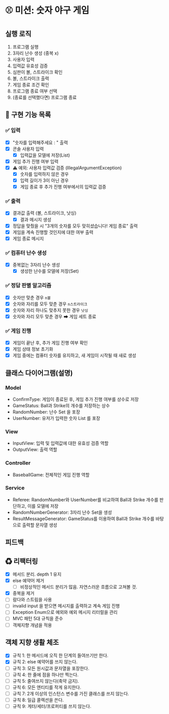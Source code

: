 # ⚾ 미션: 숫자 야구 게임


## 실행 로직

1. 프로그램 실행
2. 3자리 난수 생성 (중복 x)
3. 사용자 입력
4. 입력값 유효성 검증
5. 심판이 볼, 스트라이크 확인
6. 볼, 스트라이크 출력
7. 게임 종료 조건 확인
8. 프로그램 종료 여부 선택
9. (종료를 선택했다면) 프로그램 종료

## 🔧 구현 기능 목록

### ✅ 입력
- [x] "숫자를 입력해주세요 : " 출력
- [x] 콘솔 사용자 입력
  - [x] 입력값을 모델에 저장(List)
- [x] 게임 추가 진행 여부 입력
- [x] ⚠ 예외: 사용자 입력값 검증 (IllegalArgumentException)
    - [x] 숫자를 입력하지 않은 경우
    - [x] 입력 길이가 3이 아닌 경우
    - [x] 게임 종료 후 추가 진행 여부에서의 입력값 검증

### ✅ 출력
- [x] 결과값 출력 (볼, 스트라이크, 낫싱)
  - [x] 결과 메시지 생성 
- [x] 정답을 맞췄을 시 "3개의 숫자를 모두 맞히셨습니다! 게임 종료" 출력
- [x] 게임을 계속 진행할 것인지에 대한 여부 출력
- [x] 게임 종료 메시지

### ✅ 컴퓨터 난수 생성 
- [x] 중복없는 3자리 난수 생성
  - [x] 생성한 난수를 모델에 저장(Set)

### ✅ 정답 판별 알고리즘
- [x] 숫자만 맞춘 경우 `n볼`
- [x] 숫자와 자리를 모두 맞춘 경우 `n스트라이크`
- [x] 숫자와 자리 하나도 맞추지 못한 경우 `낫싱`
- [x] 숫자와 자리 모두 맞춘 경우 ➡ 게임 세트 종료

### ✅ 게임 진행
- [x] 게임이 끝난 후, 추가 게임 진행 여부 확인  
- [x] 게임 상태 정보 초기화 
- [x] 게임 중에는 컴퓨터 숫자를 유지하고, 새 게임이 시작될 때 새로 생성

## 클래스 다이어그램(설명)
### Model
- ConfirmType: 게임이 종료된 후, 게임 추가 진행 여부를 상수로 저장
- GameStatus: Ball과 Strike의 개수를 저장하는 상수
- RandomNumber: 난수 Set 을 포장
- UserNumber: 유저가 입력한 숫자 List 를 포장

### View
- InputView: 입력 및 입력값에 대한 유효성 검증 역할
- OutputView: 출력 역할

### Controller
- BaseballGame: 전체적인 게임 진행 역할 

### Service
- Referee: RandomNumber와 UserNumber를 비교하여 Ball과 Strike 개수를 판단하고, 이를 모델에 저장
- RandomNumberGenerator: 3자리 난수 Set을 생성
- ResultMessageGenerator: GameStatus를 이용하여 Ball과 Strike 개수를 바탕으로 출력할 문자열 생성

## 피드백

## ♻ 리팩터링
- [x] 메서드 분리. depth 1 유지
- [x] else 예약어 제거
  - [ ] 비정상적인 메서드 분리가 많음. 자연스러운 흐름으로 고쳐볼 것.
- [x] 중복을 제거
- [ ] 람다와 스트림을 사용
- [ ] invalid input 을 받으면 메시지를 출력하고 계속 게임 진행
- [ ] Exception Enum으로 예외와 예외 메시지 리터럴을 관리
- [ ] MVC 패턴 5대 규칙을 준수
- [ ] 객체지향 개념을 적용

## 객체 지향 생활 체조
- [x] 규칙 1: 한 메서드에 오직 한 단계의 들여쓰기만 한다.
- [x] 규칙 2: else 예약어를 쓰지 않는다.
- [ ] 규칙 3: 모든 원시값과 문자열을 포장한다.
- [ ] 규칙 4: 한 줄에 점을 하나만 찍는다.
- [ ] 규칙 5: 줄여쓰지 않는다(축약 금지).
- [ ] 규칙 6: 모든 엔티티를 작게 유지한다.
- [ ] 규칙 7: 2개 이상의 인스턴스 변수를 가진 클래스를 쓰지 않는다.
- [ ] 규칙 8: 일급 콜렉션을 쓴다.
- [ ] 규칙 9: 게터/세터/프로퍼티를 쓰지 않는다.